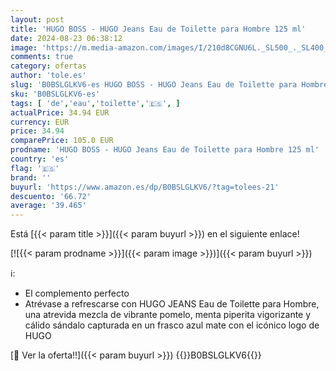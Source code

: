```yaml
---
layout: post
title: 'HUGO BOSS - HUGO Jeans Eau de Toilette para Hombre 125 ml'
date: 2024-08-23 06:38:12
image: 'https://m.media-amazon.com/images/I/210d8CGNU6L._SL500_._SL400_.jpg'
comments: true
category: ofertas
author: 'tole.es'
slug: 'B0BSLGLKV6-es HUGO BOSS - HUGO Jeans Eau de Toilette para Hombre 125 ml'
sku: 'B0BSLGLKV6-es'
tags: [ 'de','eau','toilette','🇪🇸', ]
actualPrice: 34.94 EUR
currency: EUR
price: 34.94
comparePrice: 105.0 EUR
prodname: 'HUGO BOSS - HUGO Jeans Eau de Toilette para Hombre 125 ml'
country: 'es'
flag: '🇪🇸'
brand: ''
buyurl: 'https://www.amazon.es/dp/B0BSLGLKV6/?tag=tolees-21'
descuento: '66.72'
average: '39.465'
---
```


Está [{{< param title >}}]({{< param buyurl >}}) en el siguiente enlace!

[![{{< param prodname >}}]({{< param image >}})]({{< param buyurl >}})

ℹ️:

- El complemento perfecto
- Atrévase a refrescarse con HUGO JEANS Eau de Toilette para Hombre, una atrevida mezcla de vibrante pomelo, menta piperita vigorizante y cálido sándalo capturada en un frasco azul mate con el icónico logo de HUGO

[🛒 Ver la oferta!!]({{< param buyurl >}})
{{<world>}}B0BSLGLKV6{{</world>}}
